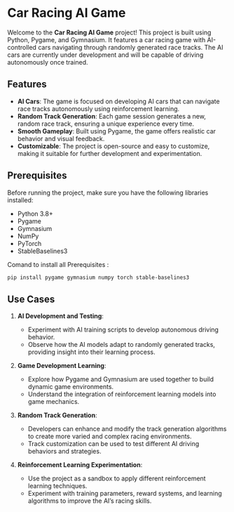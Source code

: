 # Car Racing AI Game

Welcome to the **Car Racing AI Game** project! This project is built using Python, Pygame, and Gymnasium. It features a car racing game with AI-controlled cars navigating through randomly generated race tracks. The AI cars are currently under development and will be capable of driving autonomously once trained.

## Features

- **AI Cars**: The game is focused on developing AI cars that can navigate race tracks autonomously using reinforcement learning.
- **Random Track Generation**: Each game session generates a new, random race track, ensuring a unique experience every time.
- **Smooth Gameplay**: Built using Pygame, the game offers realistic car behavior and visual feedback.
- **Customizable**: The project is open-source and easy to customize, making it suitable for further development and experimentation.

## Prerequisites

Before running the project, make sure you have the following libraries installed:

- Python 3.8+
- Pygame
- Gymnasium
- NumPy
- PyTorch
- StableBaselines3

Comand to install all Prerequisites :

```bash
pip install pygame gymnasium numpy torch stable-baselines3
```

## Use Cases

1. **AI Development and Testing**: 
   - Experiment with AI training scripts to develop autonomous driving behavior. 
   - Observe how the AI models adapt to randomly generated tracks, providing insight into their learning process.

2. **Game Development Learning**: 
   - Explore how Pygame and Gymnasium are used together to build dynamic game environments.
   - Understand the integration of reinforcement learning models into game mechanics.

3. **Random Track Generation**: 
   - Developers can enhance and modify the track generation algorithms to create more varied and complex racing environments.
   - Track customization can be used to test different AI driving behaviors and strategies.

4. **Reinforcement Learning Experimentation**: 
   - Use the project as a sandbox to apply different reinforcement learning techniques.
   - Experiment with training parameters, reward systems, and learning algorithms to improve the AI’s racing skills.
